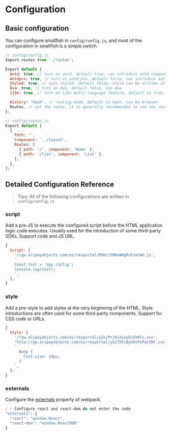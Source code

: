 # Configuration

## Basic configuration

You can configure smallfish in `config/config.js`, and most of the configuration in smallfish is a simple switch.

```jsx
// config/config.js
Import routes from './routes';

Export default {
  Antd: true, // turn on antd, default true, can introduce antd component
  Antdpro: true, // turn on antd pro, default false, can introduce ant-design-pro component
  Styled: true, // open styled, default false, style can be written in styled-component
  Dva: true, // turn on dva, default false, use dva
  I18n: true, // turn on i18n multi-language feature, default is true, use smallfish/i18n kit

  History: 'hash', // routing mode, default is hash, can be browser
  Routes, // set the route, it is generally recommended to use the routes file alone
};
```

```jsx
// config/routes.js
Export default [
  {
    Path: '',
    Component: '../layout',
    Routes: [
      { path: '/', component: 'Home' },
      { path: '/list', component: 'List' },
    ],
  },
];
```

## Detailed Configuration Reference

> Tips: All of the following configurations are written in `config/config.js`

### script

Add a pre-JS to execute the configured script before the HTML application logic code executes. Usually used for the introduction of some third-party SDKs. Support code and JS URL.

```js
{
  Script: [
    '//gw.alipayobjects.com/os/rmsportal/MUhciYBNsWHgRcKJaCAH.js',
    `
    Const test = 'app config';
    Console.log(test);
    `,
  ],
}
```

### style

Add a pre-style to add styles at the very beginning of the HTML. Style introductions are often used for some third-party components. Support for CSS code or URLs.

```js
{
  Style: [
    '//gw.alipayobjects.com/os/rmsportal/yZocPnjKidyvpGcGYKFs.css',
    'http://gw.alipayobjects.com/os/rmsportal/yUIfbViByGXvPzPqtINT.css',
    `
      Body {
        Font-size: 14px;
      }
    `,
  ];
}
```

### externals

Configure the [externals](https://webpack.js.org/configuration/externals/) property of webpack.

```js
/ / Configure react and react-dom do not enter the code
"externals": {
  "react": "window.React",
  "react-dom": "window.ReactDOM"
}
```